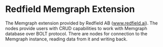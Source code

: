 # Redfield Memgraph Extension

The Memgraph extension provided by Redfield AB (www.redfield.ai).
The nodes provide users with CRUD capabilities to work with Memgraph
database over BOLT protocol. There are nodes for connection to
the Memgraph instance, reading data from it and writing back.